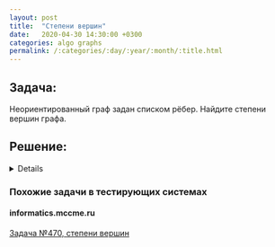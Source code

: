 ```yaml
---
layout: post
title:  "Степени вершин"
date:   2020-04-30 14:30:00 +0300
categories: algo graphs
permalink: /:categories/:day/:year/:month/:title.html
---
```


## Задача:
Неориентированный граф задан списком рёбер. Найдите степени вершин графа.

## Решение:
<details><summry>Показать решение</summry>
Считываем ребра графа и наращиваем для вершин число инцидентных им рёбер.

{% highlight java %}
for (int i = 0; i < m; i++) {
	int u = in.nextInt() - 1;
	int v = in.nextInt() - 1;
	graph[u]++;
	graph[v]++;
}
{% endhighlight %}
</details>

### Похожие задачи в тестирующих системах

#### informatics.mccme.ru

[Задача №470, степени вершин](https://informatics.mccme.ru/mod/statements/view3.php?id=359&chapterid=470#1)

